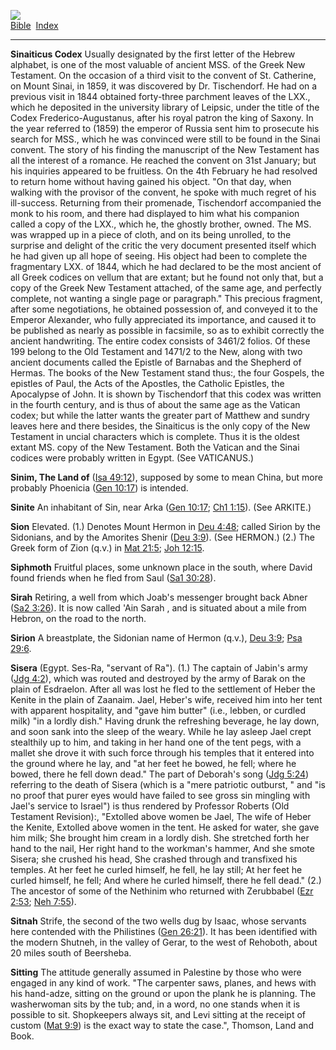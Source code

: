 [![](../../cdshop/ithlogo.png)](../../index)  
[Bible](../index)  [Index](index) 

------------------------------------------------------------------------

<span id="000">**Sinaiticus Codex**</span> Usually designated by the
first letter of the Hebrew alphabet, is one of the most valuable of
ancient MSS. of the Greek New Testament. On the occasion of a third
visit to the convent of St. Catherine, on Mount Sinai, in 1859, it was
discovered by Dr. Tischendorf. He had on a previous visit in 1844
obtained forty-three parchment leaves of the LXX., which he deposited in
the university library of Leipsic, under the title of the Codex
Frederico-Augustanus, after his royal patron the king of Saxony. In the
year referred to (1859) the emperor of Russia sent him to prosecute his
search for MSS., which he was convinced were still to be found in the
Sinai convent. The story of his finding the manuscript of the New
Testament has all the interest of a romance. He reached the convent on
31st January; but his inquiries appeared to be fruitless. On the 4th
February he had resolved to return home without having gained his
object. "On that day, when walking with the provisor of the convent, he
spoke with much regret of his ill-success. Returning from their
promenade, Tischendorf accompanied the monk to his room, and there had
displayed to him what his companion called a copy of the LXX., which he,
the ghostly brother, owned. The MS. was wrapped up in a piece of cloth,
and on its being unrolled, to the surprise and delight of the critic the
very document presented itself which he had given up all hope of seeing.
His object had been to complete the fragmentary LXX. of 1844, which he
had declared to be the most ancient of all Greek codices on vellum that
are extant; but he found not only that, but a copy of the Greek New
Testament attached, of the same age, and perfectly complete, not wanting
a single page or paragraph." This precious fragment, after some
negotiations, he obtained possession of, and conveyed it to the Emperor
Alexander, who fully appreciated its importance, and caused it to be
published as nearly as possible in facsimile, so as to exhibit correctly
the ancient handwriting. The entire codex consists of 3461/2 folios. Of
these 199 belong to the Old Testament and 1471/2 to the New, along with
two ancient documents called the Epistle of Barnabas and the Shepherd of
Hermas. The books of the New Testament stand thus:, the four Gospels,
the epistles of Paul, the Acts of the Apostles, the Catholic Epistles,
the Apocalypse of John. It is shown by Tischendorf that this codex was
written in the fourth century, and is thus of about the same age as the
Vatican codex; but while the latter wants the greater part of Matthew
and sundry leaves here and there besides, the Sinaiticus is the only
copy of the New Testament in uncial characters which is complete. Thus
it is the oldest extant MS. copy of the New Testament. Both the Vatican
and the Sinai codices were probably written in Egypt. (See VATICANUS.)

<span id="001">**Sinim, The Land of**</span> ([Isa
49:12](../kjv/isa049.htm#012)), supposed by some to mean China, but more
probably Phoenicia ([Gen 10:17](../kjv/gen010.htm#017)) is intended.

<span id="002">**Sinite**</span> An inhabitant of Sin, near Arka ([Gen
10:17](../kjv/gen010.htm#017); [Ch1 1:15](../kjv/ch1001.htm#015)). (See
ARKITE.)

<span id="003">**Sion**</span> Elevated. (1.) Denotes Mount Hermon in
[Deu 4:48](../kjv/deu004.htm#048); called Sirion by the Sidonians, and
by the Amorites Shenir ([Deu 3:9](../kjv/deu003.htm#009)). (See HERMON.)
(2.) The Greek form of Zion (q.v.) in [Mat 21:5](../kjv/mat021.htm#005);
[Joh 12:15](../kjv/joh012.htm#015).

<span id="004">**Siphmoth**</span> Fruitful places, some unknown place
in the south, where David found friends when he fled from Saul ([Sa1
30:28](../kjv/sa1030.htm#028)).

<span id="005">**Sirah**</span> Retiring, a well from which Joab's
messenger brought back Abner ([Sa2 3:26](../kjv/sa2003.htm#026)). It is
now called 'Ain Sarah , and is situated about a mile from Hebron, on the
road to the north.

<span id="006">**Sirion**</span> A breastplate, the Sidonian name of
Hermon (q.v.), [Deu 3:9](../kjv/deu003.htm#009); [Psa
29:6](../kjv/psa029.htm#006).

<span id="007">**Sisera**</span> (Egypt. Ses-Ra, "servant of Ra"). (1.)
The captain of Jabin's army ([Jdg 4:2](../kjv/jdg004.htm#002)), which
was routed and destroyed by the army of Barak on the plain of Esdraelon.
After all was lost he fled to the settlement of Heber the Kenite in the
plain of Zaanaim. Jael, Heber's wife, received him into her tent with
apparent hospitality, and "gave him butter" (i.e., lebben, or curdled
milk) "in a lordly dish." Having drunk the refreshing beverage, he lay
down, and soon sank into the sleep of the weary. While he lay asleep
Jael crept stealthily up to him, and taking in her hand one of the tent
pegs, with a mallet she drove it with such force through his temples
that it entered into the ground where he lay, and "at her feet he bowed,
he fell; where he bowed, there he fell down dead." The part of Deborah's
song ([Jdg 5:24](../kjv/jdg005.htm#024)) referring to the death of
Sisera (which is a "mere patriotic outburst, " and "is no proof that
purer eyes would have failed to see gross sin mingling with Jael's
service to Israel") is thus rendered by Professor Roberts (Old Testament
Revision):, "Extolled above women be Jael, The wife of Heber the Kenite,
Extolled above women in the tent. He asked for water, she gave him milk;
She brought him cream in a lordly dish. She stretched forth her hand to
the nail, Her right hand to the workman's hammer, And she smote Sisera;
she crushed his head, She crashed through and transfixed his temples. At
her feet he curled himself, he fell, he lay still; At her feet he curled
himself, he fell; And where he curled himself, there he fell dead." (2.)
The ancestor of some of the Nethinim who returned with Zerubbabel ([Ezr
2:53](../kjv/ezr002.htm#053); [Neh 7:55](../kjv/neh007.htm#055)).

<span id="008">**Sitnah**</span> Strife, the second of the two wells dug
by Isaac, whose servants here contended with the Philistines ([Gen
26:21](../kjv/gen026.htm#021)). It has been identified with the modern
Shutneh, in the valley of Gerar, to the west of Rehoboth, about 20 miles
south of Beersheba.

<span id="009">**Sitting**</span> The attitude generally assumed in
Palestine by those who were engaged in any kind of work. "The carpenter
saws, planes, and hews with his hand-adze, sitting on the ground or upon
the plank he is planning. The washerwoman sits by the tub; and, in a
word, no one stands when it is possible to sit. Shopkeepers always sit,
and Levi sitting at the receipt of custom ([Mat
9:9](../kjv/mat009.htm#009)) is the exact way to state the case.",
Thomson, Land and Book.
